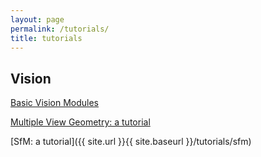 ```yaml
---
layout: page
permalink: /tutorials/
title: tutorials
---
```


## Vision

[Basic Vision Modules]({{site.url}}{{site.baseurl}}/tutorials/vision)

[Multiple View Geometry: a tutorial]({{site.url}}{{site.baseurl}}/tutorials/mvg)

[SfM: a tutorial]({{ site.url }}{{ site.baseurl }}/tutorials/sfm)